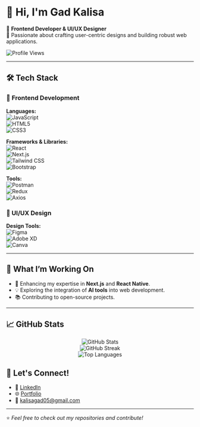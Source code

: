 
# 👋 Hi, I'm Gad Kalisa  

🚀 **Frontend Developer & UI/UX Designer**  
🌟 Passionate about crafting user-centric designs and building robust web applications.  

![Profile Views](https://komarev.com/ghpvc/?username=Kgadrw&label=Profile%20Views&color=blue&style=flat)

---

## 🛠️ Tech Stack  

### 🎨 **Frontend Development**  

**Languages:**  
![JavaScript](https://img.shields.io/badge/JavaScript-F7DF1E?style=flat-square&logo=javascript&logoColor=black)  
![HTML5](https://img.shields.io/badge/HTML5-E34F26?style=flat-square&logo=html5&logoColor=white)  
![CSS3](https://img.shields.io/badge/CSS3-1572B6?style=flat-square&logo=css3&logoColor=white)  

**Frameworks & Libraries:**  
![React](https://img.shields.io/badge/React-61DAFB?style=flat-square&logo=react&logoColor=black)  
![Next.js](https://img.shields.io/badge/Next.js-000000?style=flat-square&logo=nextdotjs&logoColor=white)  
![Tailwind CSS](https://img.shields.io/badge/TailwindCSS-06B6D4?style=flat-square&logo=tailwindcss&logoColor=white)  
![Bootstrap](https://img.shields.io/badge/Bootstrap-7952B3?style=flat-square&logo=bootstrap&logoColor=white)  

**Tools:**  
![Postman](https://img.shields.io/badge/Postman-FF6C37?style=flat-square&logo=postman&logoColor=white)  
![Redux](https://img.shields.io/badge/Redux-764ABC?style=flat-square&logo=redux&logoColor=white)  
![Axios](https://img.shields.io/badge/Axios-5A29E4?style=flat-square&logo=axios&logoColor=white)  

### **🎨 UI/UX Design**  

**Design Tools:**  
![Figma](https://img.shields.io/badge/Figma-F24E1E?style=flat-square&logo=figma&logoColor=white)  
![Adobe XD](https://img.shields.io/badge/Adobe%20XD-FF61F6?style=flat-square&logo=adobe-xd&logoColor=white)  
![Canva](https://img.shields.io/badge/Canva-00C4CC?style=flat-square&logo=canva&logoColor=white)  

---

## 🌱 What I’m Working On  
- 🚧 Enhancing my expertise in **Next.js** and **React Native**.  
- 💡 Exploring the integration of **AI tools** into web development.  
- 📚 Contributing to open-source projects.  

---

## 📈 GitHub Stats  

<p align="center">
  <img src="https://github-readme-stats.vercel.app/api?username=Kgadrw&show_icons=true&theme=tokyonight" alt="GitHub Stats"/>
  <br/>
  <img src="https://github-readme-streak-stats.herokuapp.com/?user=Kgadrw&theme=tokyonight" alt="GitHub Streak"/>
  <br/>
  <img src="https://github-readme-stats.vercel.app/api/top-langs/?username=Kgadrw&layout=compact&theme=tokyonight" alt="Top Languages"/>
</p>



## 🤝 Let's Connect!  

- 💼 [LinkedIn](https://www.linkedin.com/in/gad-kalisa-2aa319333/)  
- 🌐 [Portfolio](https://portofolio-five-rho.vercel.app/)  
- 📧 kalisagad05@gmail.com  

---

⭐️ *Feel free to check out my repositories and contribute!*
```
